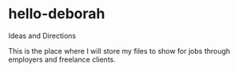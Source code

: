 # hello-deborah
Ideas and Directions

This is the place where I will store my files to show for jobs through employers and freelance clients.  
